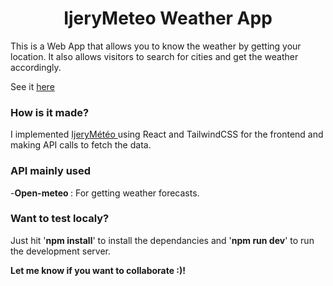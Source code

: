 <h1 align="Center">IjeryMeteo Weather App</h1>
<p>This is a Web App that allows you to know the weather by getting your location. It also allows visitors to search for cities and get the weather accordingly.</p>
See it <a href="https://ijerymeteo.netlify.app">here</a> 
<h3>How is it made?</h3>
I implemented <a href="https://ijerymeteo.netlify.app" >IjeryMétéo </a>using React and TailwindCSS for the frontend and making API calls to fetch the data.
<h3>API mainly used</h3>
-<b>Open-meteo </b>: For getting weather forecasts. <br/>

<h3>Want to test localy?</h3>

Just hit '**npm install**' to install the dependancies and '**npm run dev**' to run the development server.

**Let me know if you want to collaborate :)!**
